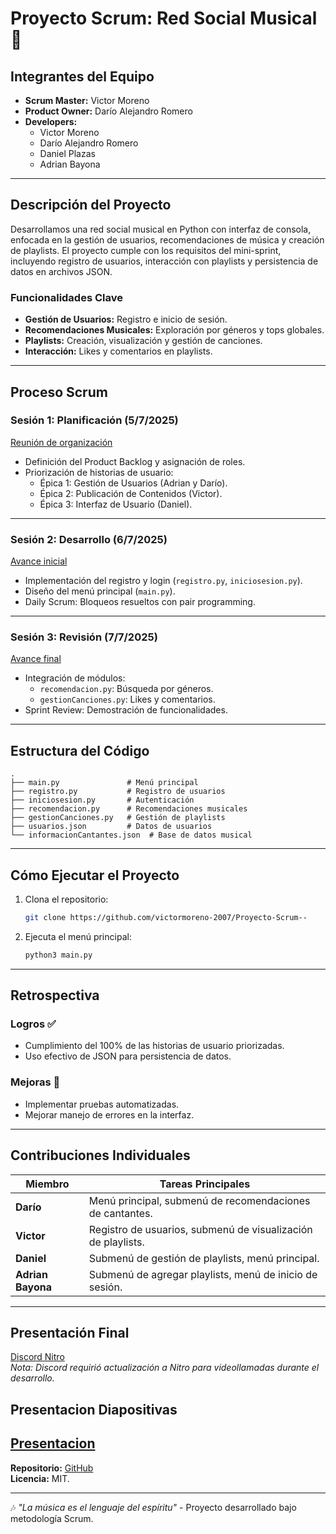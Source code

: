 # Proyecto Scrum: Red Social Musical 🎵

## Integrantes del Equipo

- **Scrum Master:** Victor Moreno  
- **Product Owner:** Darío Alejandro Romero  
- **Developers:**  
  - Victor Moreno  
  - Darío Alejandro Romero  
  - Daniel Plazas  
  - Adrian Bayona  

---

## Descripción del Proyecto

Desarrollamos una red social musical en Python con interfaz de consola, enfocada en la gestión de usuarios, recomendaciones de música y creación de playlists. El proyecto cumple con los requisitos del mini-sprint, incluyendo registro de usuarios, interacción con playlists y persistencia de datos en archivos JSON.

### Funcionalidades Clave

- **Gestión de Usuarios:** Registro e inicio de sesión.  
- **Recomendaciones Musicales:** Exploración por géneros y tops globales.  
- **Playlists:** Creación, visualización y gestión de canciones.  
- **Interacción:** Likes y comentarios en playlists.  

---

## Proceso Scrum

### Sesión 1: Planificación (5/7/2025)  
[Reunión de organización](https://cdn.discordapp.com/attachments/1391086022447599638/1391099835284848720/Scrum_1.png)  
- Definición del Product Backlog y asignación de roles.  
- Priorización de historias de usuario:  
  - Épica 1: Gestión de Usuarios (Adrian y Darío).  
  - Épica 2: Publicación de Contenidos (Victor).  
  - Épica 3: Interfaz de Usuario (Daniel).  

---

### Sesión 2: Desarrollo (6/7/2025)  
[Avance inicial](https://cdn.discordapp.com/attachments/1391086022447599638/1391456118152106065/Captura_desde_2025-07-06_11-29-34.png)  
- Implementación del registro y login (`registro.py`, `iniciosesion.py`).  
- Diseño del menú principal (`main.py`).  
- Daily Scrum: Bloqueos resueltos con pair programming.  

---

### Sesión 3: Revisión (7/7/2025)  
[Avance final](https://cdn.discordapp.com/attachments/1391086022447599638/1391982685122990211/image.png)  
- Integración de módulos:  
  - `recomendacion.py`: Búsqueda por géneros.  
  - `gestionCanciones.py`: Likes y comentarios.  
- Sprint Review: Demostración de funcionalidades.  

---

## Estructura del Código

```plaintext
.
├── main.py               # Menú principal
├── registro.py           # Registro de usuarios
├── iniciosesion.py       # Autenticación
├── recomendacion.py      # Recomendaciones musicales
├── gestionCanciones.py   # Gestión de playlists
├── usuarios.json         # Datos de usuarios
└── informacionCantantes.json  # Base de datos musical
```

---

## Cómo Ejecutar el Proyecto

1. Clona el repositorio:  
   ```bash
   git clone https://github.com/victormoreno-2007/Proyecto-Scrum--
   ```
2. Ejecuta el menú principal:  
   ```bash
   python3 main.py
   ```

---

## Retrospectiva

### Logros ✅  
- Cumplimiento del 100% de las historias de usuario priorizadas.  
- Uso efectivo de JSON para persistencia de datos.  

### Mejoras 🔄  
- Implementar pruebas automatizadas.  
- Mejorar manejo de errores en la interfaz.  

---

## Contribuciones Individuales

| Miembro            | Tareas Principales                                                                 |
|--------------------|-----------------------------------------------------------------------------------|
| **Darío**          | Menú principal, submenú de recomendaciones de cantantes.                          |
| **Victor**         | Registro de usuarios, submenú de visualización de playlists.                      |
| **Daniel**         | Submenú de gestión de playlists, menú principal.                                  |
| **Adrian Bayona**  | Submenú de agregar playlists, menú de inicio de sesión.                           |

---

## Presentación Final  
[Discord Nitro](https://cdn.discordapp.com/attachments/1391086022447599638/1391982904661250209/Captura_desde_2025-07-07_22-22-42.png)  
*Nota: Discord requirió actualización a Nitro para videollamadas durante el desarrollo.*  

## Presentacion Diapositivas
[Presentacion](https://www.canva.com/design/DAGsoI2F2PQ/lyXhlOLdBLp3Gf-csVXYeA/edit?utm_content=DAGsoI2F2PQ&utm_campaign=designshare&utm_medium=link2&utm_source=sharebutton)
--- 

**Repositorio:** [GitHub](https://github.com/victormoreno-2007/Proyecto-Scrum--)  
**Licencia:** MIT.  

--- 
🎶 *"La música es el lenguaje del espíritu"* - Proyecto desarrollado bajo metodología Scrum.
